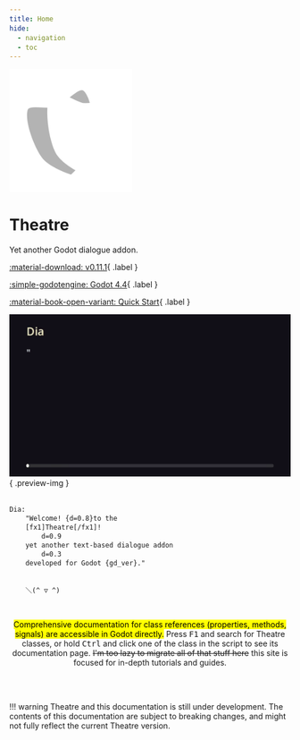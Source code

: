 ```yaml
---
title: Home
hide:
  - navigation
  - toc
---
```

<p class="hidden">
<link rel="stylesheet" href="assets/stylesheets/home.css">
</p>

<!-- Should've use HTML shouldn't I? -->

<div class="home-header" markdown>

<img src="assets/icons/Theatre.svg" alt="Theatre logo" class="main-logo" width="220">

<div class="right-col" markdown>

<h1 class="home-title">
Theatre
</h1>

<p style="margin: 0;">
Yet another Godot dialogue addon.
</p>

<p markdown>

[:material-download: v0.11.1](https://github.com/nndda/Theatre/archive/refs/tags/0.11.1.zip "Download Theatre."){ .label }

[:simple-godotengine: Godot 4.4](https://godotengine.org/ "Compatible with Godot 4.4 or above."){ .label }

[:material-book-open-variant: Quick Start](quickstart.md "Get started with Theatre."){ .label }

</p>

</div>

</div>


<div class="container" markdown>

<div class="grid card" markdown>

<div class="preview-img-container" markdown>

![Dialogue preview](assets/images/theatre-preview.gif){ .preview-img }

<div></div>

</div>

``` { .plain .no-copy }

Dia:
    "Welcome! {d=0.8}to the
    [fx1]Theatre[/fx1]!
        d=0.9
    yet another text-based dialogue addon
        d=0.3
    developed for Godot {gd_ver}."


    ＼(^ ▽ ^)

```

</div>

<br>

<p style="text-align: center;">
    <mark>Comprehensive documentation for class references (properties, methods, signals) are accessible in Godot directly.</mark> Press <kbd>F1</kbd> and search for Theatre classes, or hold <kbd>Ctrl</kbd> and click one of the class in the script to see its documentation page. <del>I'm too lazy to migrate all of that stuff here</del> this site is focused for in-depth tutorials and guides.
</p>

<br>
<br>

!!! warning
    Theatre and this documentation is still under development.
    The contents of this documentation are subject to breaking changes,
    and might not fully reflect the current Theatre version.

</div>

<!-- </div> -->